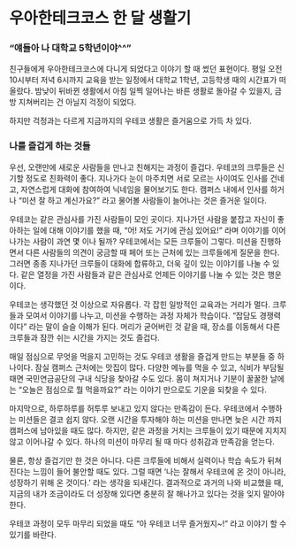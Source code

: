 # 우아한테크코스 한 달 생활기

### “얘들아 나 대학교 5학년이야^^”

친구들에게 우아한테크코스에 다니게 되었다고 이야기 할 때 썼던 표현이다.
평일 오전 10시부터 저녁 6시까지 교육을 받는 일정에서 대학교 1학년, 고등학생 때의 시간표가 떠올랐다. 
밤낮이 뒤바뀐 생활에서 아침 일찍 일어나는 바른 생활로 돌아갈 수 있을지, 금방 지쳐버리는 건 아닐지 걱정이 되었다.

하지만 걱정과는 다르게 지금까지의 우테코 생활은 즐거움으로 가득 차 있다.

### 나를 즐겁게 하는 것들

우선, 오랜만에 새로운 사람들을 만나고 친해지는 과정이 즐겁다.
우테코의 크루들은 신기할 정도로 친화력이 좋다.
지나가다 눈이 마주치면 서로 모르는 사이여도 인사를 건네고, 자연스럽게 대화에 참여하여 닉네임을 물어보기도 한다.
캠퍼스 내에서 인사를 하거나 “미션 잘 하고 계신가요?” 라고 물어볼 사람들이 늘어나는 것은 즐거운 일이다.

우테코는 같은 관심사를 가진 사람들이 모인 곳이다.
지나가던 사람을 붙잡고 자신이 좋아하는 일에 대해 이야기를 했을 때, “어! 저도 거기에 관심 있어요!” 라며 이야기를 이어나가는 사람이 과연 몇 이나 될까?
우테코에서는 모든 크루들이 그렇다.
미션을 진행하면서 다른 사람들의 의견이 궁금할 때 페어 또는 근처에 있는 크루들에게 질문을 한다.
그러면 종종 지나가던 크루들이 대화에 합류하고, 더욱 깊이 있는 이야기를 나눌 수 있다.
같은 열정을 가진 사람들과 같은 관심사로 언제든 이야기를 나눌 수 있는 것은 행운이다.

우테코는 생각했던 것 이상으로 자유롭다.
각 잡힌 일방적인 교육과는 거리가 멀다.
크루들과 모여서 이야기를 나누고, 미션을 수행하는 과정 자체가 학습이다.
“잡담도 경쟁력이다” 라는 말이 슬슬 이해가 된다.
머리가 굳어버린 것 같을 때, 장소를 이동해서 다른 크루들과 잠깐 쉬는 시간을 가지는 것도 즐겁다.


매일 점심으로 무엇을 먹을지 고민하는 것도 우테코 생활을 즐겁게 만드는 부분들 중 하나이다.
잠실 캠퍼스 근처에는 맛집이 많다.
다양한 메뉴를 먹을 수 있고, 식비가 부담될 때면 국민연금공단의 구내 식당을 찾아갈 수도 있다.
몸이 쳐지거나 기분이 꿀꿀한 날에는 “오늘은 점심으로 뭘 먹을까요?” 라는 이야기 만으로도 기운을 되찾을 수 있다.

마지막으로, 하루하루를 허투루 보내고 있지 않다는 만족감이 든다.
우테코에서 수행하는 미션들은 결코 쉽지 않다.
오랜 시간을 투자해야 하는 미션을 만나면 늦은 시간 까지 캠퍼스에 남아있을 때도 많다.
하지만, 같은 과정을 거치는 크루들이 있기 때문에 지치지 않고 이어나갈 수 있다.
하나의 미션이 마무리 될 때 마다 성취감과 만족감을 얻는다.

물론, 항상 즐겁기만 한 것은 아니다.
다른 크루들에 비해서 실력이나 학습 속도가 뒤쳐진다는 느낌이 들어 불안할 때도 있다.
그럴 때면 ‘나는 잘해서 우테코에 온 것이 아니라, 성장하기 위해 온 것이다.’ 라는 생각을 되새긴다.
결과적으로 과거의 나와 비교했을 때, 지금의 내가 조금이라도 더 성장해 있다면 충분히 잘 해나가고 있다는 것을 잊지 말아야 한다.

우테코 과정이 모두 마무리 되었을 때도 “아 우테코 너무 즐거웠지~!” 라고 이야기 할 수 있기를 바란다.